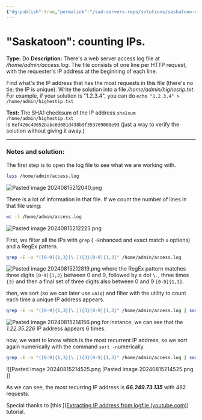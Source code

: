 ```yaml
---
{"dg-publish":true,"permalink":"/sad-servers-repo/solutions/saskatoon-counting-ips/"}
---
```



# "Saskatoon": counting IPs.
**Type:** Do
**Description:** There's a web server access log file at 
_/home/admin/access.log_. The file consists of one line per HTTP request, with the requester's IP address at the beginning of each line.  
  
Find what's the IP address that has the most requests in this file (there's no tie; the IP is unique). Write the solution into a file _/home/admin/highestip.txt_. For example, if your solution is "1.2.3.4", you can do `echo "1.2.3.4" > /home/admin/highestip.txt`

**Test:** The SHA1 checksum of the IP address `sha1sum /home/admin/highestip.txt` is `6ef426c40652babc0d081d438b9f353709008e93` (just a way to verify the solution without giving it away.)

---
### Notes and solution:
The first step is to open the log file to see what we are working with.

```bash
less /home/admin/access.log
```
![Pasted image 20240815212040.png](/img/user/Sad%20Servers%20repo/Solutions/Reference%20images/Pasted%20image%2020240815212040.png)

There is a lot of information in that file.  If we count the number of lines in that file using:

```bash
wc -l /home/admin/access.log
```
![Pasted image 20240815212223.png](/img/user/Sad%20Servers%20repo/Solutions/Reference%20images/Pasted%20image%2020240815212223.png)


First, we filter all the IPs with `grep` ( `-E`nhanced and exact match `o` options) and a RegEx pattern.

```bash
grep -E -o "([0-9]{1,3}[\.]){3}[0-9]{1,3}" /home/admin/access.log
```
![Pasted image 20240815212819.png](/img/user/Sad%20Servers%20repo/Solutions/Reference%20images/Pasted%20image%2020240815212819.png)
where the RegEx pattern matches three digits `[0-9]{1,3}` between 0 and 9, followed by a dot `\.`, three times `{3}` and then a final set of three digits also between 0 and 9 `[0-9]{1,3}`.


then, we sort (so we can later use `uniq`) and filter with the utility to count each time a unique IP address appears.

```bash 
grep -E -o "([0-9]{1,3}[\.]){3}[0-9]{1,3}" /home/admin/access.log | sort | uniq
```
![Pasted image 20240815214156.png](/img/user/Sad%20Servers%20repo/Solutions/Reference%20images/Pasted%20image%2020240815214156.png)
for instance, we can see that the _1.22.35.226_ IP address appears 6 times.


now, we want to know which is the most recurrent IP address, so we sort again numerically with the command `sort -n`umerically.

```bash 
grep -E -o "([0-9]{1,3}[\.]){3}[0-9]{1,3}" /home/admin/access.log | sort | uniq -c | sort -n`
```
![[Pasted image 20240815214525.png \|Pasted image 20240815214525.png ]]

As we can see, the most recurring IP address is ___66.249.73.135___ with 482 requests.

Special thanks to [this ]([Extracting IP address from logfile (youtube.com)](https://www.youtube.com/watch?v=WDjbMucvEmk)) tutorial.

